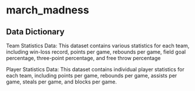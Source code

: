 # march_madness
 ## Data Dictionary
 
 Team Statistics Data: This dataset contains various statistics for each team, including win-loss record, points per game, rebounds per game, field goal percentage, three-point percentage, and free throw percentage
 
 Player Statistics Data: This dataset contains individual player statistics for each team, including points per game, rebounds per game, assists per game, steals per game, and blocks per game.
 
